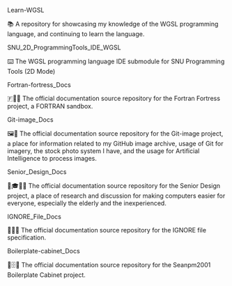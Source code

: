 
Learn-WGSL

📚️ A repository for showcasing my knowledge of the WGSL programming language, and continuing to learn the language. 

SNU_2D_ProgrammingTools_IDE_WGSL

⌨️ The WGSL programming language IDE submodule for SNU Programming Tools (2D Mode)

Fortran-fortress_Docs

🇫🏰️📖️ The official documentation source repository for the Fortran Fortress project, a FORTRAN sandbox.

Git-image_Docs

🖼️📖️ The official documentation source repository for the Git-image project, a place for information related to my GitHub image archive, usage of Git for imagery, the stock photo system I have, and the usage for Artificial Intelligence to process images. 

Senior_Design_Docs

🧓️🎓️👴️📖️ The official documentation source repository for the Senior Design project, a place of research and discussion for making computers easier for everyone, especially the elderly and the inexperienced. 

IGNORE_File_Docs

📄️🔻️📖️ The official documentation source repository for the IGNORE file specification.

Boilerplate-cabinet_Docs

🍲️🗄️📖️ The official documentation source repository for the Seanpm2001 Boilerplate Cabinet project.

